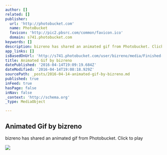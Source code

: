 ```yaml
---
author: []
related: []
publisher:
  url: 'http://photobucket.com'
  name: PhotoBucket
  favicon: 'http://pic2.pbsrc.com/common/favicon.ico'
  domain: s741.photobucket.com
keywords: []
description: bizreno has shared an animated gif from Photobucket. Click to play
app_links: []
isBasedOnUrl: 'http://s741.photobucket.com/user/bizreno/media/Finished-2_zps2638a77b.gif.html?sort=3&o=0'
title: Animated Gif by bizreno
datePublished: '2016-04-14T19:09:19.684Z'
dateModified: '2016-04-14T19:08:18.929Z'
sourcePath: _posts/2016-04-14-animated-gif-by-bizreno.md
published: true
inFeed: true
hasPage: false
inNav: false
_context: 'http://schema.org'
_type: MediaObject

---
```

<article style=""><h1>Animated Gif by bizreno</h1><p>bizreno has shared an animated gif from Photobucket. Click to play</p><img src="http://i741.photobucket.com/albums/xx58/bizreno/Finished-2_zps2638a77b.gif" /></article>